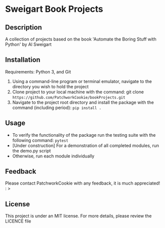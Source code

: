 # Sweigart Book Projects
## Description
A collection of projects based on the book 'Automate the Boring Stuff with Python' by Al Sweigart 
## Installation
Requirements: Python 3, and Git
1. Using a command-line program or terminal emulator, navigate to the directory you wish to hold the project
2. Clone project to your local machine with the command: git clone `https://github.com/PatchworkCookie/bookProjects.git`
3. Navigate to the project root directory and install the package with the command (including period): `pip install .`
## Usage
* To verify the functionality of the package run the testing suite with the following command: `pytest`
* [Under construction] For a demonstration of all completed modules, run the demo.py script
* Otherwise, run each module individually
## Feedback
Please contact PatchworkCookie with any feedback, it is much appreciated! : >
## License
This project is under an MIT license. For more details, please review the LICENCE file
